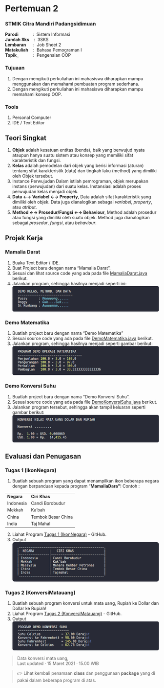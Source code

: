 # Pertemuan 2

### STMIK Citra Mandiri Padangsidimuan

**Parodi**&nbsp;&nbsp;&nbsp;&nbsp;&nbsp;&nbsp;&nbsp;&nbsp;&nbsp;&nbsp;&nbsp;&nbsp;:&nbsp;&nbsp;Sistem Informasi <br>
**Jumlah Sks**&nbsp;&nbsp;&nbsp;&nbsp;:&nbsp;&nbsp;3SKS <br>
**Lembaran**&nbsp;&nbsp;&nbsp;&nbsp;&nbsp;&nbsp;:&nbsp;&nbsp;Job Sheet 2 <br>
**Matakuliah**&nbsp;&nbsp;&nbsp;&nbsp;:&nbsp;&nbsp;Bahasa Pemograman I <br>
**Topik_**&nbsp;&nbsp;&nbsp;&nbsp;&nbsp;&nbsp;&nbsp;&nbsp;&nbsp;&nbsp;&nbsp;&nbsp;:&nbsp;&nbsp;Pengenalan OOP

### Tujuaan

1. Dengan mengikuti perkuliahan ini mahasiswa diharapkan mampu menggunakan dan memahami pembuatan program sederhana.
2. Dengan mengikuti perkuliahan ini mahasiswa diharapkan mampu memahami konsep OOP.

### Tools

1. Personal Computer
2. IDE / Text Editor 

## Teori Singkat

1. **Objek** adalah kesatuan entitas (benda), baik yang berwujud nyata ataupun hanya suatu sistem atau konsep yang memiliki sifat karakteristik dan fungsi.
2. **Kelas** adalah pemodelan dari objek yang berisi informasi (aturan) tentang sifat karakteristik (data) dan tingkah laku (method) yang dimiliki oleh Objek tersebut.
3. Instance Perwujudan
Dalam istilah pemrograman, objek merupakan instans (perwujudan) dari suatu kelas. Instansiasi adalah proses perwujudan kelas menjadi objek.
4. **Data &larr;&rarr; Variabel &larr;&rarr; Property**, Data adalah sifat karakteristik yang dimiliki oleh objek. Data juga dianalogikan sebagai *variabel*, *property*, atau *atribut*.
5. **Method &larr;&rarr; Prosedur/Fungsi &larr;&rarr; Behaviour**, Method adalah prosedur atau fungsi yang dimiliki oleh suatu objek. Method juga dianalogikan sebagai *prosedur*, *fungsi*, atau *behaviour*.

## Projek Kerja

### Mamalia Darat

1. Buaka Text Editor / IDE.
2. Buat Project baru dengan nama “Mamalia Darat”.
3. Sesuai dan lihat source code yang ada pada file [MamaliaDarat.java](https://github.com/Fajar-ab/Pemograman-Dasar-JAVA-SCM/blob/master/Pertemuan%2002/Mamalia%20Darat/src/mamaliadarat/MamaliaDarat.java "Buka di Github") berikut.
4. Jalankan program, sehingga hasilnya menjadi seperti ini:
![Output - Mamalia Darat](https://github.com/Fajar-ab/Pemograman-Dasar-JAVA-SCM/blob/master/Image/%23P02%20-%2001.png "Output - Mamalia Darat")

### Demo Matematika

1. Buatlah project baru dengan nama “Demo Matematika”
2. Sesuai source code yang ada pada file [DemoMatematika.java](https://github.com/Fajar-ab/Pemograman-Dasar-JAVA-SCM/blob/master/Pertemuan%2002/Demo%20Matematika/src/demomatematika/DemoMatematika.java "Buka di Github") berikut.
3. Jalankan program, sehingga hasilnya menjadi seperti gambar berikut:
![Output - Demo Matematika](https://github.com/Fajar-ab/Pemograman-Dasar-JAVA-SCM/blob/master/Image/%23P02%20-%2002.png "Output - Demo Matematika")

### Demo Konversi Suhu

1. Buatlah project baru dengan nama “Demo Konversi Suhu”.
2. Sesuai source code yang ada pada file [DemoKonversiSuhu.java](https://github.com/Fajar-ab/Pemograman-Dasar-JAVA-SCM/blob/master/Pertemuan%2002/Demo%20Konversi%20Suhu/src/demokonversisuhu/DemoKonversiSuhu.java "Buka di Github") berikut.
3. Jalankan program tersebut, sehingga akan tampil keluaran seperti gambar berikut:
![Output - Mamalia Darat](https://github.com/Fajar-ab/Pemograman-Dasar-JAVA-SCM/blob/master/Image/%23P02%20-%2003.png "Output - Demo Konversi Suhu")

## Evaluasi dan Penugasan

###  Tugas 1 (IkonNegara)

1. Buatlah sebuah program yang dapat menampilkan ikon beberapa negara dengan berpanduan kepada program “**MamaliaDara"**!
Contoh :
<table>
	<tr>
		<td><b>Negara</b></td>
		<td><b>Ciri Khas</b></td>
	</tr>
	<tr>
		<td>Indonesia</td>
		<td>Candi Borobudur</td>
	</tr>
	<tr>
		<td>Mekkah</td>
		<td>Ka’bah</td>
	</tr>
	<tr>
		<td>China</td>
		<td>Tembok Besar China</td>
	</tr>
	<tr>
		<td>India </td>
		<td>Taj Mahal</td>
	</tr>
</table>

2. Liahat Program [Tugas 1 (IkonNegara)](https://github.com/Fajar-ab/Pemograman-Dasar-JAVA-SCM/tree/master/Pertemuan%2002/Tugas%201%20(IkonNegara)/src/ikonnegara "Buka di Github") - GitHub. 
3. Output <br>
	![Output - Tugas 1 (IkonNegara)](https://github.com/Fajar-ab/Pemograman-Dasar-JAVA-SCM/blob/master/Image/%23P02%20-%2004.png "Output - Tugas 1 (IkonNegara")

### Tugas 2 (KonversiMatauang) 

1. Buatlah sebuah program konversi untuk mata uang, Rupiah ke Dollar dan Dollar ke Rupiah!
2. Liahat Program [Tugas 2 (KonversiMatauang)](https://github.com/Fajar-ab/Pemograman-Dasar-JAVA-SCM/tree/master/Pertemuan%2002/Tugas%202%20(KonversiMatauang)/src/konversimatauang "Buka di Github") - GitHub. 
2. Output <br>
	![Output - Tugas 2 (KonversiMatauang)](https://github.com/Fajar-ab/Pemograman-Dasar-JAVA-SCM/blob/master/Image/%23P02%20-%2005.png "Output - Tugas 2 (KonversiMatauang)")

> Data konversi mata uang, <br>
> Last updated · 15 Maret 2021 · 15.00 WIB

> 👉 Lihat kembali penamaan **class** dan penggunaan **package** yang di pakai dalam beberapa program di atas.

